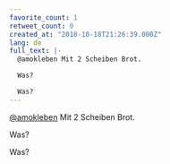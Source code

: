 ```yaml
---
favorite_count: 1
retweet_count: 0
created_at: "2018-10-18T21:26:39.000Z"
lang: de
full_text: |-
  @amokleben Mit 2 Scheiben Brot.

  Was?

  Was?
---
```


[@amokleben](https://twitter.com/amokleben) Mit 2 Scheiben Brot.

Was?

Was?
